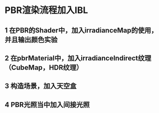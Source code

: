 # PBR渲染流程加入IBL
## 1 在PBR的Shader中，加入irradianceMap的使用，并且输出颜色实验
## 2 在pbrMaterial中，加入irradianceIndirect纹理（CubeMap，HDR纹理）
## 3 构造场景，加入天空盒
## 4 PBR光照当中加入间接光照
<!--stackedit_data:
eyJoaXN0b3J5IjpbMTYxMTk4Nzk0N119
-->